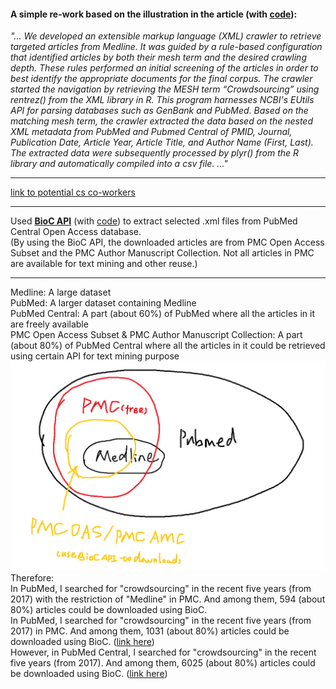 #### A simple re-work based on the illustration in the article (with [code](learning_crawler_xml_etc.R)):
*"... We developed an extensible markup language (XML) crawler to retrieve targeted articles from Medline. It was guided by a rule-based configuration that identified articles by both their mesh term and the desired crawling depth. These rules performed an initial screening of the articles in order to best identify the appropriate documents for the final corpus. The crawler started the navigation by retrieving the MESH term “Crowdsourcing” using rentrez() from the XML library in R. This program harnesses NCBI's EUtils API for parsing databases such as GenBank and PubMed. Based on the matching mesh term, the crawler extracted the data based on the nested XML metadata from PubMed and Pubmed Central of PMID, Journal, Publication Date, Article Year, Article Title, and Author Name (First, Last). The extracted data were subsequently processed by plyr() from the R library and automatically compiled into a csv file. ..."*

---

[link to potential cs co-workers](https://gmuedu-my.sharepoint.com/:w:/g/personal/zxu27_gmu_edu/EaXsDAZUecdKpsOM8p5fVywBfUYG_nrvpDEFhynHqcWArA?e=8yTc4z)

---

Used [**BioC API**](https://www.ncbi.nlm.nih.gov/research/bionlp/APIs/BioC-PMC/) (with [code](pubmed_xml_crawler.R)) to extract selected .xml files from PubMed Central Open Access database.  
(By using the BioC API, the downloaded articles are from PMC Open Access Subset and the PMC Author Manuscript Collection. Not all articles in PMC are available for text mining and other reuse.)

---
<!-- ![alt text](https://github.com/Lofia/Article_Crowdsourcing/blob/main/crawler/Screenshot_medline.png) -->
Medline: A large dataset  
PubMed: A larger dataset containing Medline  
PubMed Central: A part (about 60%) of PubMed where all the articles in it are freely available  
PMC Open Access Subset & PMC Author Manuscript Collection: A part (about 80%) of PubMed Central where all the articles in it could be retrieved using certain API for text mining purpose    
![alt text](https://github.com/Lofia/Article_Crowdsourcing/blob/main/crawler/relation_graph.png)
Therefore:  
In PubMed, I searched for "crowdsourcing" in the recent five years (from 2017) with the restriction of "Medline" in PMC. And among them, 594 (about 80%) articles could be downloaded using BioC.  
In PubMed, I searched for "crowdsourcing" in the recent five years (from 2017) in PMC. And among them, 1031 (about 80%) articles could be downloaded using BioC. ([link here](https://pubmed.ncbi.nlm.nih.gov/?term=crowdsourcing&filter=simsearch2.ffrft&filter=datesearch.y_5&sort=date&sort_order=asc))  
However, in PubMed Central, I searched for "crowdsourcing" in the recent five years (from 2017). And among them, 6025 (about 80%) articles could be downloaded using BioC. ([link here](https://www.ncbi.nlm.nih.gov/pmc/?term=crowdsourcing))
